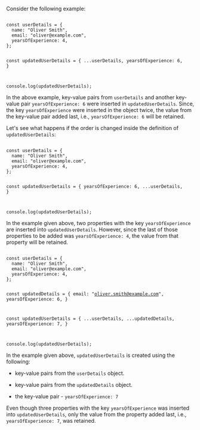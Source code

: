 Consider the following example:

<codeblock language="javascript" type="lesson">
<code>
const userDetails = {
  name: "Oliver Smith",
  email: "oliver@example.com",
  yearsOfExperience: 4,
};

const updatedUserDetails = {
  ...userDetails,
  yearsOfExperience: 6,
}

console.log(updatedUserDetails);
</code>
</codeblock>

In the above example,
key-value pairs from `userDetails`
and
another key-value pair  `yearsOfExperience: 6`
were inserted in `updatedUserDetails`.
Since, the key `yearsOfExperience` were inserted in the object twice,
the value from the key-value pair added last,
i.e., `yearsOfExperience: 6` will be retained.

Let's see what happens if
the order is changed inside
the definition of `updatedUserDetails`:

<codeblock language="javascript" type="lesson">
<code>
const userDetails = {
  name: "Oliver Smith",
  email: "oliver@example.com",
  yearsOfExperience: 4,
};

const updatedUserDetails = {
  yearsOfExperience: 6,
  ...userDetails,
}

console.log(updatedUserDetails);
</code>
</codeblock>

In the example given above,
two properties with the key `yearsOfExperience`
are inserted into `updatedUserDetails`.
However, since the last of those properties
to be added was `yearsOfExperience: 4`,
the value from that property will be retained.

<codeblock language="javascript" type="lesson">
<code>
const userDetails = {
  name: "Oliver Smith",
  email: "oliver@example.com",
  yearsOfExperience: 4,
};

const updatedDetails = {
  email: "oliver.smith@example.com",
  yearsOfExperience: 6,
}

const updatedUserDetails = {
  ...userDetails,
  ...updatedDetails,
  yearsOfExperience: 7,
}

console.log(updatedUserDetails);
</code>
</codeblock>

In the example given above,
`updatedUserDetails` is created using the following:

- key-value pairs from the `userDetails` object.

- key-value pairs from the `updatedDetails` object.

- the key-value pair - `yearsOfExperience: 7`

Even though three properties with
the key `yearsOfExperience` was
inserted into `updatedUserDetails`,
only the value from the property added last,
i.e., `yearsOfExperience: 7`,
was retained.
